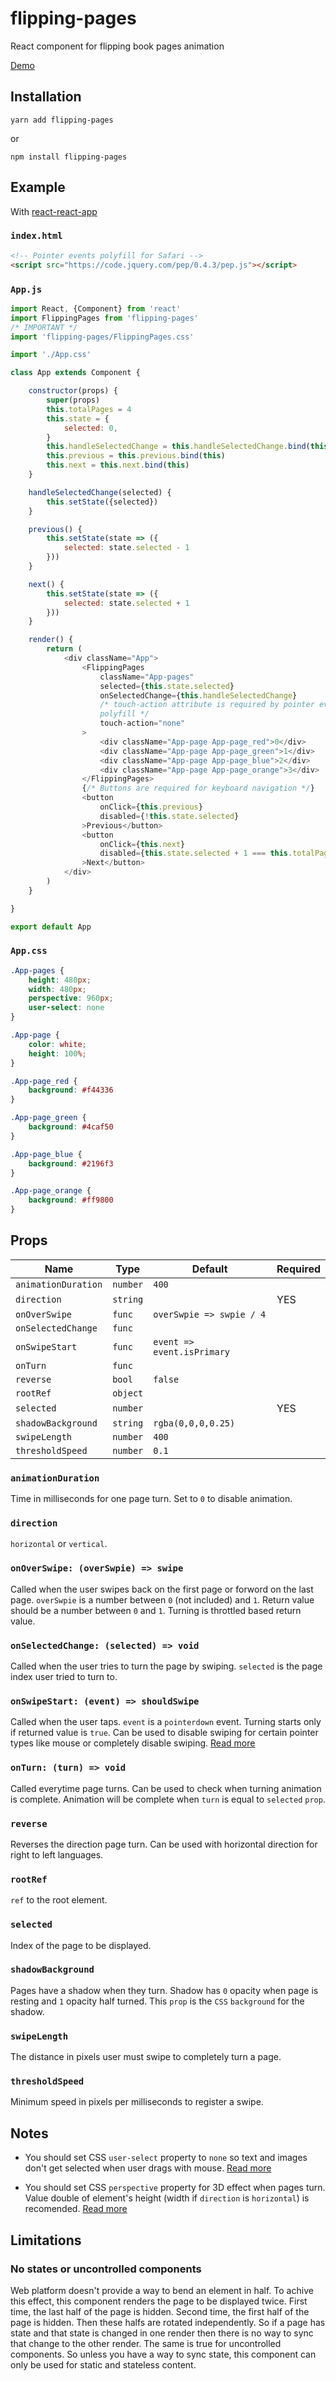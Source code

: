# flipping-pages

React component for flipping book pages animation

[Demo](https://namannehra.github.io/flipping-pages/)

## Installation

```
yarn add flipping-pages
```

or

```
npm install flipping-pages
```

## Example

With [react-react-app](https://github.com/facebook/create-react-app)

### `index.html`

```html
<!-- Pointer events polyfill for Safari -->
<script src="https://code.jquery.com/pep/0.4.3/pep.js"></script>
```

### `App.js`

```javascript
import React, {Component} from 'react'
import FlippingPages from 'flipping-pages'
/* IMPORTANT */
import 'flipping-pages/FlippingPages.css'

import './App.css'

class App extends Component {

    constructor(props) {
        super(props)
        this.totalPages = 4
        this.state = {
            selected: 0,
        }
        this.handleSelectedChange = this.handleSelectedChange.bind(this)
        this.previous = this.previous.bind(this)
        this.next = this.next.bind(this)
    }

    handleSelectedChange(selected) {
        this.setState({selected})
    }

    previous() {
        this.setState(state => ({
            selected: state.selected - 1
        }))
    }

    next() {
        this.setState(state => ({
            selected: state.selected + 1
        }))
    }

    render() {
        return (
            <div className="App">
                <FlippingPages
                    className="App-pages"
                    selected={this.state.selected}
                    onSelectedChange={this.handleSelectedChange}
                    /* touch-action attribute is required by pointer events
                    polyfill */
                    touch-action="none"
                >
                    <div className="App-page App-page_red">0</div>
                    <div className="App-page App-page_green">1</div>
                    <div className="App-page App-page_blue">2</div>
                    <div className="App-page App-page_orange">3</div>
                </FlippingPages>
                {/* Buttons are required for keyboard navigation */}
                <button
                    onClick={this.previous}
                    disabled={!this.state.selected}
                >Previous</button>
                <button
                    onClick={this.next}
                    disabled={this.state.selected + 1 === this.totalPages}
                >Next</button>
            </div>
        )
    }

}

export default App
```

### `App.css`

```css
.App-pages {
    height: 480px;
    width: 480px;
    perspective: 960px;
    user-select: none
}

.App-page {
    color: white;
    height: 100%;
}

.App-page_red {
    background: #f44336
}

.App-page_green {
    background: #4caf50
}

.App-page_blue {
    background: #2196f3
}

.App-page_orange {
    background: #ff9800
}
```

## Props

| Name                | Type     | Default                    | Required |
|---------------------|----------|----------------------------|----------|
| `animationDuration` | `number` | `400`                      |          |
| `direction`         | `string` |                            | YES      |
| `onOverSwipe`       | `func`   | `overSwpie => swpie / 4`   |          |
| `onSelectedChange`  | `func`   |                            |          |
| `onSwipeStart`      | `func`   | `event => event.isPrimary` |          |
| `onTurn`            | `func`   |                            |          |
| `reverse`           | `bool`   | `false`                    |          |
| `rootRef`           | `object` |                            |          |
| `selected`          | `number` |                            | YES      |
| `shadowBackground`  | `string` | `rgba(0,0,0,0.25)`         |          |
| `swipeLength`       | `number` | `400`                      |          |
| `thresholdSpeed`    | `number` | `0.1`                      |          |

### `animationDuration`
Time in milliseconds for one page turn. Set to `0` to disable animation.

### `direction`
`horizontal` or `vertical`.

### `onOverSwipe: (overSwpie) => swipe`
Called when the user swipes back on the first page or forword on the last page.
`overSwpie` is a number between `0` (not included) and `1`. Return value should
be a number between `0` and `1`. Turning is throttled based return value.

### `onSelectedChange: (selected) => void`
Called when the user tries to turn the page by swiping. `selected` is the page
index user tried to turn to.

### `onSwipeStart: (event) => shouldSwipe`
Called when the user taps. `event` is a `pointerdown` event. Turning starts only
if returned value is `true`. Can be used to disable swiping for certain pointer
types like mouse or completely disable swiping.
[Read more](https://developer.mozilla.org/en-US/docs/Web/API/PointerEvent)

### `onTurn: (turn) => void`
Called everytime page turns. Can be used to check when turning animation is
complete. Animation will be complete when `turn` is equal to `selected` `prop`.

### `reverse`
Reverses the direction page turn. Can be used with horizontal direction for
right to left languages.

### `rootRef`
`ref` to the root element.

### `selected`
Index of the page to be displayed.

### `shadowBackground`
Pages have a shadow when they turn. Shadow has `0` opacity when page is resting
and `1` opacity half turned. This `prop` is the `CSS` `background` for the
shadow.

### `swipeLength`
The distance in pixels user must swipe to completely turn a page.

### `thresholdSpeed`
Minimum speed in pixels per milliseconds to register a swipe.

## Notes

* You should set CSS `user-select` property to `none` so text and images don't
  get selected when user drags with mouse.
  [Read more](https://developer.mozilla.org/en-US/docs/Web/CSS/user-select)

* You should set CSS `perspective` property for 3D effect when pages turn. Value
  double of element's height (width if `direction` is `horizontal`) is
  recomended.
  [Read more](https://developer.mozilla.org/en-US/docs/Web/CSS/perspective)

## Limitations

### No states or uncontrolled components
Web platform doesn't provide a way to bend an element in half. To achive this
effect, this component renders the page to be displayed twice. First time, the
last half of the page is hidden. Second time, the first half of the page is
hidden. Then these halfs are rotated independently. So if a page has state and
that state is changed in one render then there is no way to sync that change to
the other render. The same is true for uncontrolled components. So unless you
have a way to sync state, this component can only be used for static and
stateless content.